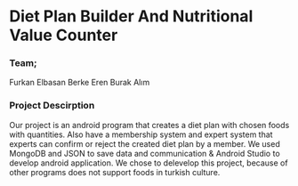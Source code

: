 # Diet Plan Builder And Nutritional Value Counter

### Team;

Furkan Elbasan
Berke Eren
Burak Alım

### Project Descirption
Our project is an android program that creates a diet plan with chosen foods with quantities. Also have a membership system and expert system that experts can confirm or reject the created diet plan by a member. We used MongoDB and JSON to save data and communication & Android Studio to develop android application. We chose to delevelop this project, because of other programs does not support foods in turkish culture.
